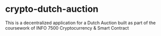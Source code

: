 # crypto-dutch-auction
This is a decentralized application for a Dutch Auction built as part of the coursework of INFO 7500 Cryptocurrency &amp; Smart Contract
